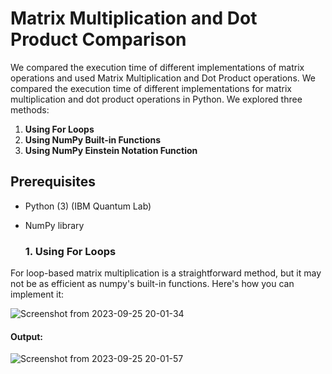 # Matrix Multiplication and Dot Product Comparison



We compared the execution time of different implementations of matrix operations and used Matrix Multiplication and Dot Product operations. We compared the execution time of different implementations for matrix multiplication and dot product operations in Python. We explored three methods:

1. **Using For Loops**
2. **Using NumPy Built-in Functions**
3. **Using NumPy Einstein Notation Function**

## Prerequisites
- Python (3) (IBM Quantum Lab)
- NumPy library

  ### 1. Using For Loops
For loop-based matrix multiplication is a straightforward method, but it may not be as efficient as numpy's built-in functions. Here's how you can implement it:

![Screenshot from 2023-09-25 20-01-34](https://github.com/tirthbha/23-Homework2G1/assets/143649367/56b71983-ee16-42df-bb39-437988e833ca)
#### Output: 
![Screenshot from 2023-09-25 20-01-57](https://github.com/tirthbha/23-Homework2G1/assets/143649367/4a58e31a-3d4d-4a25-adf6-04aed370249a)




